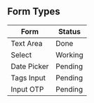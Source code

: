 ## Form Types

| Form        | Status  |
| ----------- | ------- |
| Text Area   | Done    |
| Select      | Working |
| Date Picker | Pending |
| Tags Input  | Pending |
| Input OTP   | Pending |

